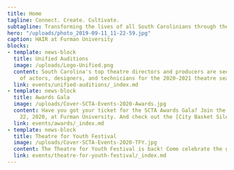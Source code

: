 ```yaml
---
title: Home
tagline: Connect. Create. Cultivate.
subtagline: Transforming the lives of all South Carolinians through theatre
hero: "/uploads/photo_2019-09-11_11-22-59.jpg"
caption: HAIR at Furman University
blocks:
- template: news-block
  title: Unified Auditions
  image: /uploads/Logo-Unified.png
  content: South Carolina's top theatre directors and producers are seeking hundreds
    of actors, designers, and technicians for the 2020-2021 theatre season!
  link: events/unified-auditions/_index.md
- template: news-block
  title: Awards Gala
  image: /uploads/Cover-SCTA-Events-2020-Awards.jpg
  content: Have you got your ticket for the SCTA Awards Gala? Join the party on February
    22, 2020, at Furman University. And check out the [City Basket Silent Auction](https://www.32auctions.com/SCTACityBasket2020)!
  link: events/awards/_index.md
- template: news-block
  title: Theatre for Youth Festival
  image: /uploads/Cover-SCTA-Events-2020-TFY.jpg
  content: The Theatre for Youth Festival is back! Come celebrate the great work of young theatre practitioners in South Carolina. Find more information about the festival here.
  link: events/theatre-for-youth-festival/_index.md
---
```

